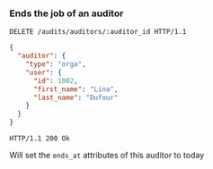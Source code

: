 ### Ends the job of an auditor

```http
DELETE /audits/auditors/:auditor_id HTTP/1.1
```

```json
{
  "auditor": {
    "type": "orga",
    "user": {
      "id": 1002,
      "first_name": "Lina",
      "last_name": "Dufour"
    }
  }
}

```

```http
HTTP/1.1 200 Ok
```

Will set the `ends_at` attributes of this auditor to today

